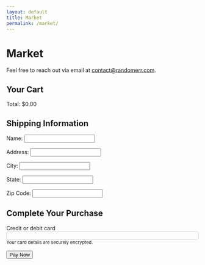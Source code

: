 ```yaml
---
layout: default
title: Market
permalink: /market/
---
```


# Market

Feel free to reach out via email at [contact@randomerr.com](mailto:contact@randomerr.com).





<title>Secure Checkout</title>

<!-- Checkout CSS -->
<!-- Stripe-specific CSS -->
<link rel="stylesheet" href="{{ site.baseurl }}/assets/css/stripe.css" />
<script src="/Randomerr/server/stripe_checkout.js"></script>
<script src="/Randomerr/server/server.js"></script>
<script src="/Randomerr/assets/js/stripe_checkout.js"></script>

<!-- Stripe JS -->
<script src="https://js.stripe.com/v3/"></script>

<body>
<main class="checkout-container">
<!-- Cart Summary Section -->
<section id="cart-summary">
<h2>Your Cart</h2>
<div id="cart-items">
<!-- Cart items will be dynamically populated here -->
</div>
<div class="checkout-summary">
<div id="cart-total">Total: $0.00</div>
</div>
</section>

<!-- Shipping Information Section -->
<section id="shipping-info">
<h2>Shipping Information</h2>
<form id="shipping-form">
<div class="form-group">
<label for="name">Name:</label>
<input type="text" id="name" name="name" required />
</div>
<div class="form-group">
<label for="address">Address:</label>
<input type="text" id="address" name="address" required />
</div>
<div class="form-group">
<label for="city">City:</label>
<input type="text" id="city" name="city" required />
</div>
<div class="form-group">
<label for="state">State:</label>
<input type="text" id="state" name="state" required />
</div>
<div class="form-group">
<label for="zip">Zip Code:</label>
<input type="text" id="zip" name="zip" required />
</div>
</form>
</section>

<!-- Payment Section -->
<div class="payment-container">
<section class="payment-container">
<h2>Complete Your Purchase</h2>
<form id="payment-form" aria-label="Payment Form">
<div class="form-group">
<label for="card-element" class="form-label">Credit or debit card</label>
<div id="card-element" class="card-input"></div>
<small id="card-help" class="form-text">Your card details are securely encrypted.</small>
</div>
<button id="submit-button" aria-label="Pay Now">Pay Now</button>
<div id="spinner" class="spinner hidden" aria-hidden="true"></div>
<div id="card-errors" role="alert" aria-live="polite"></div>
</form>
</div>
</section>
</main>
</body>


<Style>
.form-group {
  margin-bottom: 15px;
}

#card-element {
  border: 1px solid #ccc;
  padding: 10px;
  border-radius: 5px;
}

.error-message {
  color: red;
  margin-top: 10px;
}

.spinner {
  display: none;
}

.spinner.hidden {
  display: none;
}
</Style>
